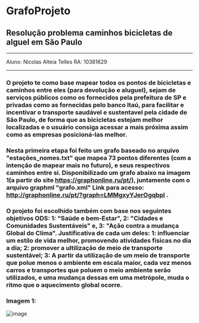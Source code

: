 # GrafoProjeto
## Resolução problema caminhos bicicletas de alguel em São Paulo
_____________________________________________________________________
Aluno: Nicolas Alteia Telles
RA: 10381629
_____________________________________________________________________
### O projeto te como base mapear todos os pontos de bicicletas e caminhos entre eles (para devolução e aluguel), sejam de serviços públicos como os fornecidos pela prefeitura de SP e privadas como as fornecidas pelo banco Itaú, para facilitar e incentivar o transporte saudável e sustentavel pela cidade de São Paulo, de forma que as bicicletas estejam melhor localizadas e o usuário consiga acessar a mais próxima assim como as empresas posicioná-las melhor.
### Nesta primeira etapa foi feito um grafo baseado no arquivo "estações_nomes.txt" que mapea 73 pontos diferentes (com a intenção de mapear mais no futuro), e seus respectivos caminhos entre si. Disponibilizado um grafo abaixo na imagem 1(a partir do site https://graphonline.ru/pt/), juntamente com o arquivo graphml "grafo.xml" Link para acesso: http://graphonline.ru/pt/?graph=LMMgxyYJerOgqbpl .
### O projeto foi escolhido também com base nos seguintes objetivos ODS: 1: "Saúde e bem-Estar", 2: "Cidades e Comunidades Sustentáveis" e, 3: "Ação contra a mudança Global do Clima". Justificativa de cada um deles: 1: influenciar um estilo de vida melhor, promovendo atividades físicas no dia a dia; 2: promover a ultilização de meio de transporte sustentável; 3: A partir da utilização de um meio de transporte que polue menos o ambiente em escala maior, cada vez menos carros e transportes que poluem o meio ambiente serão utilizados, e uma mudança dessas em uma metrópole, muda o ritmo que o aquecimento global ocorre.
 
### Imagem 1:
![image](https://github.com/NicolasAltt/GrafoProjeto/assets/101070201/cf0b5d49-a046-4a0e-8acd-bc7a54a87cd9)
